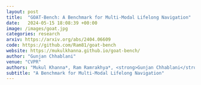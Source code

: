 ```yaml
---
layout: post
title:  "GOAT-Bench: A Benchmark for Multi-Modal Lifelong Navigation"
date:   2024-05-15 18:08:39 +00:00
image: /images/goat.jpg
categories: research
arxiv: https://arxiv.org/abs/2404.06609
code: https://github.com/Ram81/goat-bench
website: https://mukulkhanna.github.io/goat-bench/
author: "Gunjan Chhablani"
venue: "CVPR"
authors: "Mukul Khanna*, Ram Ramrakhya*, <strong>Gunjan Chhablani</strong>, Sriram Yenamandra, Theophile Gervet, Matthew Chang, Zsolt Kira, Devendra Singh Chaplot, Dhruv Batra, Roozbeh Mottaghi"
subtitle: "A Benchmark for Multi-Modal Lifelong Navigation"
---
```

